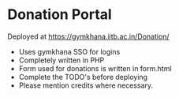 # Donation Portal
Deployed at https://gymkhana.iitb.ac.in/Donation/

- Uses gymkhana SSO for logins
- Completely written in PHP
- Form used for donations is written in form.html
- Complete the TODO's before deploying
- Please mention credits where necessary.